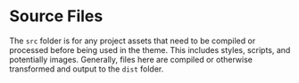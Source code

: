 # Source Files

The `src` folder is for any project assets that need to be compiled or processed before being used in the theme. This includes styles, scripts, and potentially images. Generally, files here are compiled or otherwise transformed and output to the `dist` folder.
